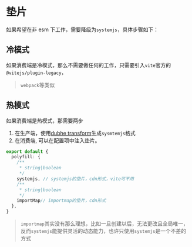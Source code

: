 # 垫片

如果希望在非 esm 下工作，需要降级为`systemjs`，具体步骤如下：
## 冷模式
如果消费端是冷模式，那么不需要做任何的工作，只需要引入`vite`官方的`@vitejs/plugin-legacy`，

> `webpack`等类似

## 热模式 
如果消费端是热模式，那需要两步
1. 在生产端，使用[dubhe transform](../api/cli.md)生成`sysmtemjs`格式
2. 在消费端, 可以在配置项中注入垫片。
```ts
export default {
  polyfill: {
    /**
     * string|boolean
     */
    systemjs, // systemjs的垫片，cdn形式，vite可不用
    /**
     * string|boolean
     */
    importMap// importmap的垫片，cdn形式
  },
}
```

> `importmap`其实没有那么理想，比如一旦创建以后，无法更改且全局唯一，反而`systemjs`能提供灵活的动态能力，也许只使用`systemjs`是一个不差的方式